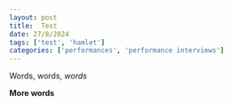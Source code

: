 ```yaml
---
layout: post
title:  Test
date: 27/8/2024
tags: ['test', 'hamlet']
categories: ['performances', 'performance interviews']
---
```


Words, words, *words*

**More words**

